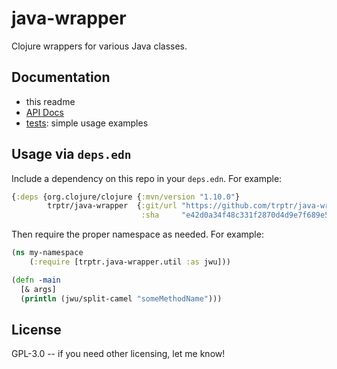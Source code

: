 # java-wrapper

Clojure wrappers for various Java classes.

## Documentation

* this readme
* [API Docs](http://trptr.github.io/java-wrapper/index.html)
* [tests](test/trptr/java_wrapper): simple usage examples

## Usage via `deps.edn`

Include a dependency on this repo in your `deps.edn`. For example:

```clojure
{:deps {org.clojure/clojure {:mvn/version "1.10.0"}
        trptr/java-wrapper  {:git/url "https://github.com/trptr/java-wrapper.git"
                             :sha     "e42d0a34f48c331f2870d4d9e7f689e5e44805e2"}}}
```

Then require the proper namespace as needed. For example:

```clojure
(ns my-namespace
    (:require [trptr.java-wrapper.util :as jwu]))

(defn -main
  [& args]
  (println (jwu/split-camel "someMethodName")))
```

## License

GPL-3.0 -- if you need other licensing, let me know!
